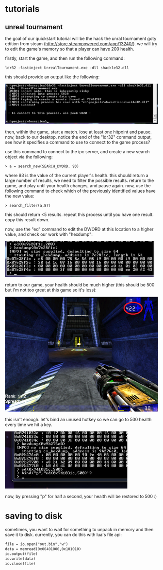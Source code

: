 # tutorials

## unreal tournament

the goal of our quickstart tutorial will be the hack the unral tournament goty
edition from steam (http://store.steampowered.com/app/13240/). we will try to
edit the game's memory so that a player can have 200 health.

firstly, start the game, and then run the following command:

    ldr32 -fastinject UnrealTournament.exe -dll shackle32.dll

this should provide an output like the following:

![ldr32 command output](/docs/Untitled.png)

then, within the game, start a match. lose at least one hitpoint and pause. 
now, back to our desktop. notice the end of the "ldr32" command output, see 
how it specifies a command to use to connect to the game process?

use this command to connect to the ipc server, and create a new search object
via the following:

    > a = search_new(SEARCH_DWORD, 93)

where 93 is the value of the current player's health. this should return a large
number of results, we need to filter the possible results. return to the game,
and play until your health changes, and pause again. now, use the following
command to check which of the previously identified values have the new value:

    > search_filter(a,87)

this should return <5 results. repeat this process until you have one result.
copy this result down.

now, use the "ed" command to edit the DWORD at this location to a higher value,
and check our work with "hexdump":

![patching player hp](/docs/hexdump_stage2.png)

return to our game, your health should be much higher (this should be 500 but
i'm not too great at this game so it's less):

![increased hp in unreal tournament](/docs/ingame_morehp.png)

this isn't enough. let's bind an unused hotkey so we can go to 500 health every
time we hit a key.

![bind hotkey](/docs/new_hotkey.png)

now, by pressing "p" for half a second, your health will be restored to 500 :)

# saving to disk

sometimes, you want to wait for something to unpack in memory and then save it
to disk. currently, you can do this with lua's file api:

    file = io.open("out.bin","w")
    data = memread(0x00401000,0x101010)
    io.output(file)
    io.write(data)
    io.close(file)